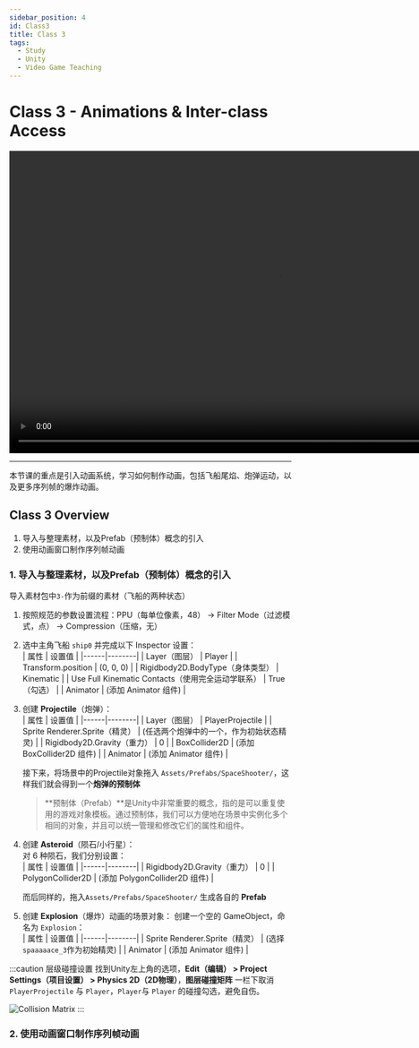 ```yaml
---
sidebar_position: 4
id: Class3
title: Class 3
tags:
  - Study
  - Unity
  - Video Game Teaching
---
```


# Class 3 - Animations & Inter-class Access

<video width="960" height="540" controls>
  <source src="https://pub-25034b877a7f48ba91623467da545f22.r2.dev/03_Animations.mp4" />
</video>

---

本节课的重点是引入动画系统，学习如何制作动画，包括飞船尾焰、炮弹运动，以及更多序列帧的爆炸动画。


## Class 3 Overview

1. 导入与整理素材，以及Prefab（预制体）概念的引入
2. 使用动画窗口制作序列帧动画


### 1. 导入与整理素材，以及Prefab（预制体）概念的引入

导入素材包中`3-`作为前缀的素材（飞船的两种状态）

1. 按照规范的参数设置流程：PPU（每单位像素，48） -> Filter Mode（过滤模式，点） -> Compression（压缩，无）
2. 选中主角飞船 `ship0` 并完成以下 Inspector 设置：  
    | 属性 | 设置值 |
    |------|--------|
    | Layer（图层） | Player |
    | Transform.position | (0, 0, 0) |
    | Rigidbody2D.BodyType（身体类型） | Kinematic |
    | Use Full Kinematic Contacts（使用完全运动学联系） | True（勾选） |
    | Animator | (添加 Animator 组件) |
3. 创建 **Projectile**（炮弹）：  
    | 属性 | 设置值 |
    |------|--------|
    | Layer（图层） | PlayerProjectile |
    | Sprite Renderer.Sprite（精灵） | (任选两个炮弹中的一个，作为初始状态精灵) |
    | Rigidbody2D.Gravity（重力） | 0 |
    | BoxCollider2D | (添加 BoxCollider2D 组件) |
    | Animator | (添加 Animator 组件) |

    接下来，将场景中的Projectile对象拖入 `Assets/Prefabs/SpaceShooter/`，这样我们就会得到一个**炮弹的预制体**

    > **预制体（Prefab）**是Unity中非常重要的概念，指的是可以重复使用的游戏对象模板。通过预制体，我们可以方便地在场景中实例化多个相同的对象，并且可以统一管理和修改它们的属性和组件。
4. 创建 **Asteroid**（陨石/小行星）：  
    对 6 种陨石，我们分别设置：  
    | 属性 | 设置值 |
    |------|--------|
    | Rigidbody2D.Gravity（重力） | 0 |
    | PolygonCollider2D | (添加 PolygonCollider2D 组件) |

    而后同样的，拖入`Assets/Prefabs/SpaceShooter/` 生成各自的 **Prefab**
5. 创建 **Explosion**（爆炸）动画的场景对象：
    创建一个空的 GameObject，命名为 `Explosion`：  
    | 属性 | 设置值 |
    |------|--------|
    | Sprite Renderer.Sprite（精灵） | (选择`spaaaaace_3`作为初始精灵) |
    | Animator | (添加 Animator 组件) |

:::caution 层级碰撞设置
找到Unity左上角的选项，**Edit（编辑） > Project Settings（项目设置） > Physics 2D（2D物理）**，**图层碰撞矩阵** 一栏下取消 `PlayerProjectile` 与 `Player`，`Player`与 `Player` 的碰撞勾选，避免自伤。

![Collision Matrix](https://jcqn.oss-cn-beijing.aliyuncs.com/game_design_courseware/01_image/Class3_CollisionMatrix.png)
:::

### 2. 使用动画窗口制作序列帧动画


